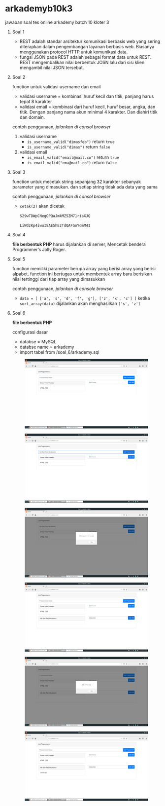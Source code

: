 # arkademyb10k3
jawaban soal tes online arkademy batch 10 kloter 3

1. Soal 1

	- REST adalah standar arsitektur komunikasi berbasis web yang sering diterapkan dalam pengembangan layanan berbasis web. Biasanya menggunakan protocol HTTP untuk komunikasi data. 
	- fungsi JSON pada REST adalah sebagai format data untuk REST. REST mengembalikan nilai berbentuk JOSN lalu dari sisi klien mengambil nilai JSON tersebut.

2. Soal 2

	function untuk validasi username dan email

	* validasi username = kombinasi huruf kecil dan titik, panjang harus tepat 8 karakter
	* validasi email = kombinasi dari huruf kecil, huruf besar, angka, dan titik. Dengan panjang nama akun minimal 4 karakter. Dan diahiri titik dan domain.

	contoh penggunaan, *jalankan di consol browser*
	
	1. validasi username
		* `is_username_valid("dimasfeb")` return `true` 
		* `is_username_valid("dimas")` return `false`
	2. validasi email
		* `is_email_valid("email@mail.co")` return `true`
		* `is_email_valid("ema@mail.co")` return `false`

3. Soal 3

	function untuk mecetak string sepanjang 32 karakter sebanyak parameter yang dimasukan. dan setiap string tidak ada data yang sama

	contoh penggunaan, *jalankan di consol browser*

	* `cetak(2)` akan dicetak
	
		`S29wTDWpCNegOPQaJmkMZ5ZM71riaXJQ`
		
		`LiWdzKp4iwuI8AE5hEzTdQAFGoYdmM4I`


4. Soal 4
	
	**file berbentuk PHP** harus dijalankan di server, Mencetak bendera Programmer’s Jolly Roger.


5. Soal 5

	function memiliki parameter berupa array yang berisi array yang berisi alpabet. function ini bertugas untuk membentuk array baru berisikan nilai tertinggi dari tiap array yang dimasukkan

	contoh penggunaan, *jalankan di console browser*

	* `data = [ ['a', 's', 'd', 'f', 'g'], ['z', 'x', 'c'] ]` ketika `sort_array(data)` dijalankan akan menghasilkan `['s', 'z']`

6. Soal 6

	**file berbentuk PHP**
	
	configurasi dasar
	
	* databse = MySQL
	* databse name = arkademy
	* import tabel from /soal_6/arkademy.sql
	
	<p align="center">
  		<img src="https://github.com/dymzfp/arkademyb10k3/blob/master/assets/1.png" width="400" alt="accessibility text">
	</p>
	<p align="center">
  		<img src="https://github.com/dymzfp/arkademyb10k3/blob/master/assets/2.png" width="400" alt="accessibility text">
	</p>
	<p align="center">
  		<img src="https://github.com/dymzfp/arkademyb10k3/blob/master/assets/3.png" width="400" alt="accessibility text">
	</p>
	<p align="center">
  		<img src="https://github.com/dymzfp/arkademyb10k3/blob/master/assets/4.png" width="400" alt="accessibility text">
	</p>
	<p align="center">
  		<img src="https://github.com/dymzfp/arkademyb10k3/blob/master/assets/5.png" width="400" alt="accessibility text">
	</p>
	<p align="center">
  		<img src="https://github.com/dymzfp/arkademyb10k3/blob/master/assets/6.png" width="400" alt="accessibility text">
	</p>
